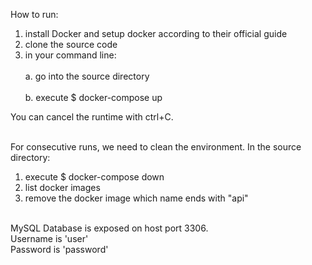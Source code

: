 How to run:
1. install Docker and setup docker according to their official guide
2. clone the source code
3. in your command line:</br>	
	a. go into the source directory</br>	
	b. execute $ docker-compose up

You can cancel the runtime with ctrl+C.
</br></br>

For consecutive runs, we need to clean the environment.
In the source directory:
1. execute $ docker-compose down
2. list docker images
3. remove the docker image which name ends with "api"
</br></br>

MySQL Database is exposed on host port 3306.</br>
Username is 'user'</br>
Password is 'password'

